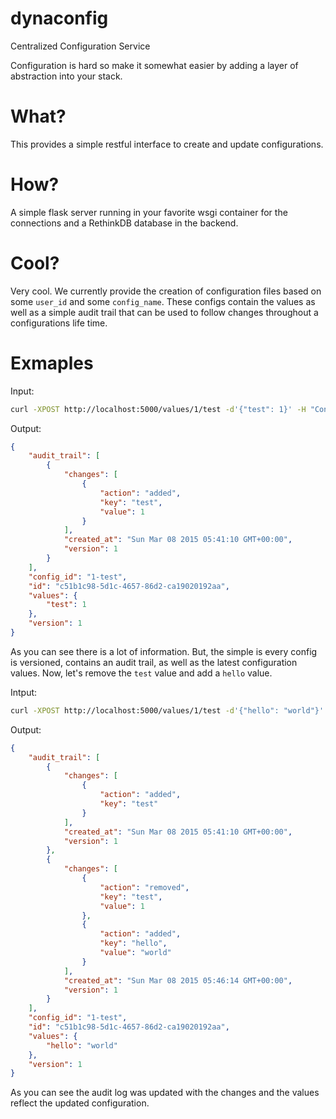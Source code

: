 # dynaconfig
Centralized Configuration Service

Configuration is hard so make it somewhat easier by adding a layer of abstraction into your stack.

# What?

This provides a simple restful interface to create and update configurations.

# How?

A simple flask server running in your favorite wsgi container for the connections and a RethinkDB database in the backend.

# Cool?

Very cool. We currently provide the creation of configuration files based on some `user_id` and some `config_name`. These configs contain the values as well as a simple audit trail that can be used to follow changes throughout a configurations life time.

# Exmaples

Input:
```bash
curl -XPOST http://localhost:5000/values/1/test -d'{"test": 1}' -H "Content-Type: application/json"
```

Output:
```json
{
    "audit_trail": [
        {
            "changes": [
                {
                    "action": "added",
                    "key": "test",
                    "value": 1
                }
            ],
            "created_at": "Sun Mar 08 2015 05:41:10 GMT+00:00",
            "version": 1
        }
    ],
    "config_id": "1-test",
    "id": "c51b1c98-5d1c-4657-86d2-ca19020192aa",
    "values": {
        "test": 1
    },
    "version": 1
}
```

As you can see there is a lot of information. But, the simple is every config is versioned, contains an audit trail, as well as the latest configuration values. Now, let's remove the `test` value and add a `hello` value.

Intput:
```bash
curl -XPOST http://localhost:5000/values/1/test -d'{"hello": "world"}' -H "Content-Type: application/json"
```

Output:
```json
{
    "audit_trail": [
        {
            "changes": [
                {
                    "action": "added",
                    "key": "test"
                }
            ],
            "created_at": "Sun Mar 08 2015 05:41:10 GMT+00:00",
            "version": 1
        },
        {
            "changes": [
                {
                    "action": "removed",
                    "key": "test",
                    "value": 1
                },
                {
                    "action": "added",
                    "key": "hello",
                    "value": "world"
                }
            ],
            "created_at": "Sun Mar 08 2015 05:46:14 GMT+00:00",
            "version": 1
        }
    ],
    "config_id": "1-test",
    "id": "c51b1c98-5d1c-4657-86d2-ca19020192aa",
    "values": {
        "hello": "world"
    },
    "version": 1
}
```

As you can see the audit log was updated with the changes and the values reflect the updated configuration.
